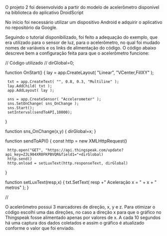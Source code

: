 O projeto 2 foi desenvolvido a partir do modelo de acelerômetro disponível na biblioteca do aplicativo DroidScript

No início foi necessário utilizar um dispositivo Android e adquirir o aplicativo no repositório da Google.

Seguindo o tutorial disponibilizado, foi feito a adequação do exemplo, que era utilizado para o sensor de luz, para o acelerômetro, no qual foi mudado nomes de variáveis e os links de alimentação do código. 
O código abaixo descreve bem a configuração feita para que o acelerômetro funcione:

// Código utilizado //
dirGlobal=0;

function OnStart()
{
     lay = app.CreateLayout( "Linear", "VCenter,FillXY" );

     txt = app.CreateText( "", 0.8, 0.3, "Multiline" );
     lay.AddChild( txt );
     app.AddLayout( lay );

     sns = app.CreateSensor( "Accelerometer" );
     sns.SetOnChange( sns_OnChange );
     sns.Start();
     setInterval(sendToAPI,10000);

}

function sns_OnChange(x,y)
{
     dirGlobal=x;
}

function sendToAPI() {
     const http = new XMLHttpRequest()
  
     http.open("GET", "https://api.thingspeak.com/update?api_key=ZJL904XR0FKPBVQR&field1="+dirGlobal)
     http.send()
     http.onload = setLuxText(http.responseText, dirGlobal)
}

function setLuxText(resp,x) {
     txt.SetText( resp +" Aceleração x = " + x + " metros" );
}

//

O acelerômetro possui 3 marcadores de direção, x, y e z. Para otimizar o código escolhi uma das direções, no caso a direção x para que o gráfico no Thingspeak fosse alimentado apenas por valores de x. A cada 10 segundos há uma captura dos dados coletados e assim o gráfico é atualizado conforme o valor que foi enviado.

